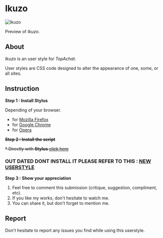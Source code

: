 # Ikuzo

![Ikuzo](https://i.imgur.com/ddvyDoT.png)

Preview of *Ikuzo*.

## About
*Ikuzo* is an user style for *TopAchat*.

User styles are CSS code designed to alter the appearance of one, some, or all sites.

## Instruction

**Step 1 : Install Stylus**

Depending of your browser.

* for [Mozilla Firefox](https://addons.mozilla.org/en-US/firefox/addon/styl-us/)
* for [Google Chrome](https://chrome.google.com/webstore/detail/stylus/clngdbkpkpeebahjckkjfobafhncgmne?hl=en)
* for [Opera](https://addons.opera.com/en-gb/extensions/details/stylus/?display=en)

~~**Step 2 : Install the script**~~

~~* Directly with **Stylus** [click here](https://raw.githubusercontent.com/OzakIOne/Ikuzo/master/ikuzo.user.css)~~

### OUT DATED DONT INSTALL IT PLEASE REFER TO THIS : [NEW USERSTYLE](https://github.com/OzakIOne/Polo)

**Step 3 : Show your appreciation**

1. Feel free to comment this submission (critique, suggestion, compliment, etc).
2. If you like my works, don't hesitate to watch me.
3. You can share it, but don't forget to mention me.

## Report

Don't hesitate to report any issues you find while using this userstyle.
